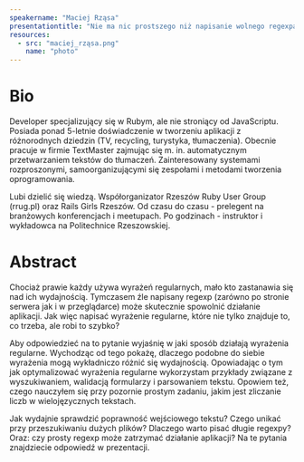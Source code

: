 ```yaml
---
speakername: "Maciej Rząsa"
presentationtitle: "Nie ma nic prostszego niż napisanie wolnego regexpa"
resources:
  - src: "maciej_rząsa.png"
    name: "photo"
---
```


# Bio

Developer specjalizujący się w Rubym, ale nie stroniący od JavaScriptu. Posiada ponad 5-letnie doświadczenie w tworzeniu aplikacji z różnorodnych dziedzin (TV, recycling, turystyka, tłumaczenia). Obecnie pracuje w firmie TextMaster zajmując się m. in. automatycznym przetwarzaniem tekstów do tłumaczeń. Zainteresowany systemami rozproszonymi, samoorganizującymi się zespołami i metodami tworzenia oprogramowania.

Lubi dzielić się wiedzą. Współorganizator Rzeszów Ruby User Group (rrug.pl) oraz Rails Girls Rzeszów. Od czasu do czasu - prelegent na branżowych konferencjach i meetupach. Po godzinach - instruktor i wykładowca na Politechnice Rzeszowskiej.

# Abstract

Chociaż prawie każdy używa wyrażeń regularnych, mało kto zastanawia się nad ich wydajnością. Tymczasem źle napisany regexp (zarówno po stronie serwera jak i w przeglądarce) może skutecznie spowolnić działanie aplikacji. Jak więc napisać wyrażenie regularne, które nie tylko znajduje to, co trzeba, ale robi to szybko?

Aby odpowiedzieć na to pytanie wyjaśnię w jaki sposób działają wyrażenia regularne. Wychodząc od tego pokażę, dlaczego podobne do siebie wyrażenia mogą wykładniczo różnić się wydajnością. Opowiadając o tym jak optymalizować wyrażenia regularne wykorzystam przykłady związane z wyszukiwaniem, walidacją formularzy i parsowaniem tekstu. Opowiem też, czego nauczyłem się przy pozornie prostym zadaniu, jakim jest zliczanie liczb w wielojęzycznych tekstach.

Jak wydajnie sprawdzić poprawność wejściowego tekstu? Czego unikać przy przeszukiwaniu dużych plików? Dlaczego warto pisać długie regexpy? Oraz: czy prosty regexp może zatrzymać działanie aplikacji? Na te pytania znajdziecie odpowiedź w prezentacji.
